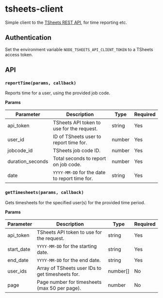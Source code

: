 # tsheets-client
Simple client to the [TSheets REST API](http://developers.tsheets.com/docs/api/), for time reporting etc.

## Authentication
Set the environment variable `NODE_TSHEETS_API_CLIENT_TOKEN` to a TSheets access token.

## API

### `reportTime(params, callback)`

Reports time for a user, using the provided job code.

**Params**

| Parameter        | Description                                   | Type   | Required |
|------------------|-----------------------------------------------|--------|----------|
| api_token        | TSheets API token to use for the request.     | string | Yes      |
| user_id          | ID of TSheets user to report time for.        | number | Yes      |
| jobcode_id       | TSheets job code ID.                          | number | Yes      |
| duration_seconds | Total seconds to report on job code.          | number | Yes      |
| date             | `YYYY-MM-DD` for the date to report time for. | string | Yes      |



### `getTimesheets(params, callback)`

Gets timesheets for the specified user(s) for the provided time period.

**Params**

| Parameter  | Description                                      | Type     | Required |
|------------|--------------------------------------------------|----------|----------|
| api_token  | TSheets API token to use for the request.        | string   | Yes      |
| start_date | `YYYY-MM-DD` for the starting date.              | string   | Yes      |
| end_date   | `YYYY-MM-DD` for the end date.                   | string   | Yes      |
| user_ids   | Array of TSheets user IDs to get timesheets for. | number[] | No       |
| page       | Page number for timesheets (max 50 per page).    | number   | No       |
